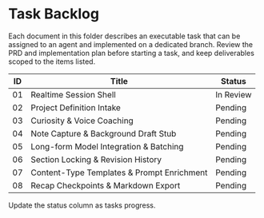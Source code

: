 # Task Backlog

Each document in this folder describes an executable task that can be assigned to an agent and implemented on a dedicated branch. Review the PRD and implementation plan before starting a task, and keep deliverables scoped to the items listed.

| ID | Title | Status |
| --- | --- | --- |
| 01 | Realtime Session Shell | In Review |
| 02 | Project Definition Intake | Pending |
| 03 | Curiosity & Voice Coaching | Pending |
| 04 | Note Capture & Background Draft Stub | Pending |
| 05 | Long-form Model Integration & Batching | Pending |
| 06 | Section Locking & Revision History | Pending |
| 07 | Content-Type Templates & Prompt Enrichment | Pending |
| 08 | Recap Checkpoints & Markdown Export | Pending |

Update the status column as tasks progress.
